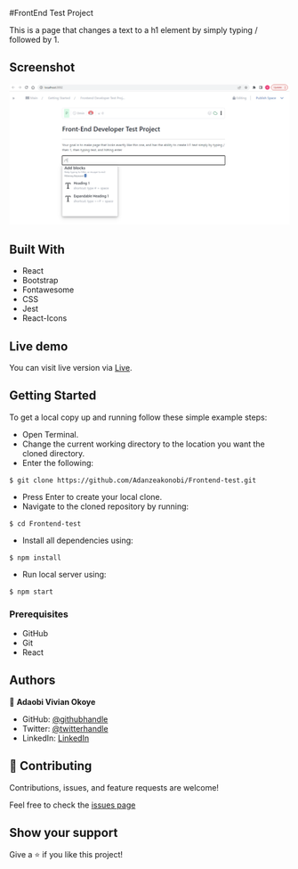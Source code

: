 #FrontEnd Test Project

This is a page that changes a text to a h1 element by simply typing / followed by 1.

## Screenshot
![image](./src/images/displaypage.PNG)


## Built With

- React
- Bootstrap
- Fontawesome
- CSS
- Jest
- React-Icons

## Live demo

You can visit live version via [Live](https://thunderous-panda-922468.netlify.app/).

## Getting Started

To get a local copy up and running follow these simple example steps:
- Open Terminal.
- Change the current working directory to the location you want the cloned directory.
- Enter the following:
```
$ git clone https://github.com/Adanzeakonobi/Frontend-test.git
```
- Press Enter to create your local clone.
- Navigate to the cloned repository by running:
```
$ cd Frontend-test
```
- Install all dependencies using:
``` 
$ npm install
```
- Run local server using:
``` 
$ npm start
```

### Prerequisites
- GitHub
- Git
- React


## Authors
👤 **Adaobi Vivian Okoye**

- GitHub: [@githubhandle](https://github.com/adanzeakonobi) 
- Twitter: [@twitterhandle](https://twitter.com/Adaebubemmuta)
- LinkedIn: [LinkedIn](https://linkedin.com/in/okoyeaadaobi)

## 🤝 Contributing

Contributions, issues, and feature requests are welcome!

Feel free to check the [issues page](./issues)

## Show your support

Give a ⭐️ if you like this project!
